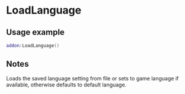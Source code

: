# LoadLanguage

## Usage example
```lua
addon:LoadLanguage()
```

## Notes
Loads the saved language setting from file or sets to game language if available, otherwise defaults to default language.
